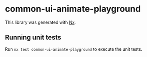 # common-ui-animate-playground

This library was generated with [Nx](https://nx.dev).

## Running unit tests

Run `nx test common-ui-animate-playground` to execute the unit tests.
